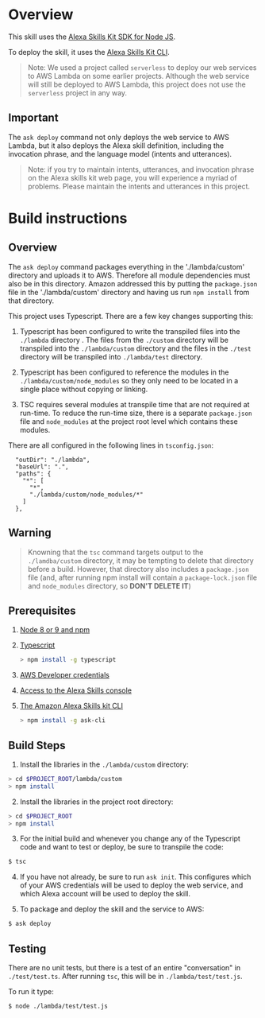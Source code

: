 # Overview

This skill uses the [Alexa Skills Kit SDK for Node JS](https://github.com/alexa/alexa-skills-kit-sdk-for-nodejs).

To deploy the skill, it uses the [Alexa Skills Kit CLI](https://developer.amazon.com/docs/smapi/quick-start-alexa-skills-kit-command-line-interface.html).

> Note: We used a project called `serverless` to deploy our web services to AWS Lambda on some earlier projects. Although the web service will still be deployed to AWS Lambda, this project does not use the `serverless` project in any way. 

## Important 

The `ask deploy` command not only deploys the web service to AWS Lambda, but it also deploys the Alexa skill definition, including the invocation phrase, and the language model (intents and utterances).

  > Note: if you try to maintain intents, utterances, and invocation phrase on the Alexa skills kit web page, you will experience a myriad of problems. Please maintain the intents and utterances in this project.

# Build instructions

## Overview

The `ask deploy` command packages everything in the './lambda/custom' directory and uploads it to AWS. Therefore all module dependencies must also be in this directory. Amazon addressed this by putting the `package.json` file in the './lambda/custom' directory and having us run `npm install` from that directory.

This project uses Typescript. There are a few key changes supporting this:

1. Typescript has been configured to write the transpiled files into the `./lambda` directory . The files from the `./custom` directory will be transpiled into the `./lambda/custom` directory and the files in the `./test` directory will be transpiled into `./lambda/test` directory.

2. Typescript has been configured to reference the modules in the `./lambda/custom/node_modules` so they only need to be located in a single place without copying or linking.

3. TSC requires several modules at transpile time that are not required at run-time. To reduce the run-time size, there is a separate `package.json` file and `node_modules` at the project root level which contains these modules.

There are all configured in the following lines in `tsconfig.json`:

```
  "outDir": "./lambda",
  "baseUrl": ".",
  "paths": {
    "*": [
      "*",
      "./lambda/custom/node_modules/*"
    ]
  },
```

## Warning

> Knowning that the `tsc` command targets output to the `./lamdba/custom` directory, it may be tempting to delete that directory before a build. However, that directory also includes a `package.json` file (and, after running npm install will contain a `package-lock.json` file and `node_modules` directory, so **DON'T DELETE IT**)

## Prerequisites

1. [Node 8 or 9 and npm](https://nodejs.org/en/)

2. [Typescript](https://www.typescriptlang.org/)

    ```sh
    > npm install -g typescript
    ```

3. [AWS Developer credentials](https://docs.aws.amazon.com/cli/latest/userguide/cli-chap-getting-started.html)

4. [Access to the Alexa Skills console](https://developer.amazon.com/alexa/console/ask)

5. [The Amazon Alexa Skills kit CLI](https://www.npmjs.com/package/ask-cli)

    ```sh
    > npm install -g ask-cli
    ```

## Build Steps

1. Install the libraries in the `./lambda/custom` directory:

```sh
> cd $PROJECT_ROOT/lambda/custom
> npm install
```

2. Install the libraries in the project root directory:

```sh
> cd $PROJECT_ROOT
> npm install
```

3. For the initial build and whenever you change any of the Typescript code and want to test or deploy, be sure to transpile the code:

```sh
$ tsc
```

4. If you have not already, be sure to run `ask init`. This configures which of your AWS credentials will be used to deploy the web service, and which Alexa account will be used to deploy the skill.
   
5. To package and deploy the skill and the service to AWS:

```sh
$ ask deploy
```

## Testing

There are no unit tests, but there is a test of an entire "conversation" in `./test/test.ts`. After running `tsc`, this will be in `./lambda/test/test.js`.

To run it type:

```sh
$ node ./lambda/test/test.js
```



